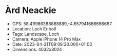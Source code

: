 # Àrd Neackie

- GPS: 58.49986388888889,-4.657941666666667
- Location: Loch Eriboll
- Tags: Landscape, Loch
- Camera: Apple iPhone 14 Pro Max
- Date: 2023-04-21T09:09:20.000+01:00
- Dimensions: 4032x3024
